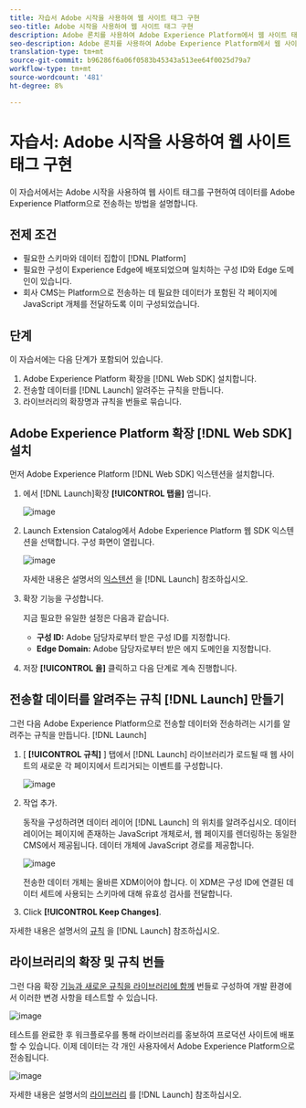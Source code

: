 ```yaml
---
title: 자습서 Adobe 시작을 사용하여 웹 사이트 태그 구현
seo-title: Adobe 시작을 사용하여 웹 사이트 태그 구현
description: Adobe 론치를 사용하여 Adobe Experience Platform에서 웹 사이트 태그 구현
seo-description: Adobe 론치를 사용하여 Adobe Experience Platform에서 웹 사이트 태그 구현
translation-type: tm+mt
source-git-commit: b96286f6a06f0583b45343a513ee64f0025d79a7
workflow-type: tm+mt
source-wordcount: '481'
ht-degree: 8%

---
```



# 자습서: Adobe 시작을 사용하여 웹 사이트 태그 구현

이 자습서에서는 Adobe 시작을 사용하여 웹 사이트 태그를 구현하여 데이터를 Adobe Experience Platform으로 전송하는 방법을 설명합니다.

## 전제 조건

* 필요한 스키마와 데이터 집합이 [!DNL Platform]
* 필요한 구성이 Experience Edge에 배포되었으며 일치하는 구성 ID와 Edge 도메인이 있습니다.
* 회사 CMS는 Platform으로 전송하는 데 필요한 데이터가 포함된 각 페이지에 JavaScript 개체를 전달하도록 이미 구성되었습니다.

## 단계

이 자습서에는 다음 단계가 포함되어 있습니다.

1. Adobe Experience Platform 확장을 [!DNL Web SDK] 설치합니다.
1. 전송할 데이터를 [!DNL Launch] 알려주는 규칙을 만듭니다.
1. 라이브러리의 확장명과 규칙을 번들로 묶습니다.

## Adobe Experience Platform 확장 [!DNL Web SDK] 설치

먼저 Adobe Experience Platform [!DNL Web SDK] 익스텐션을 설치합니다.

1. 에서 [!DNL Launch]확장 **[!UICONTROL 탭을]** 엽니다.

   ![image](assets/launch-overview.png)

1. Launch Extension Catalog에서 Adobe Experience Platform 웹 SDK 익스텐션을 선택합니다. 구성 화면이 열립니다.

   ![image](assets/launch-extension-install.png)

   자세한 내용은 설명서의 [익스텐션](https://docs.adobe.com/content/help/en/launch/using/reference/manage-resources/extensions/overview.html) 을 [!DNL Launch] 참조하십시오.

1. 확장 기능을 구성합니다.

   지금 필요한 유일한 설정은 다음과 같습니다.

   * **구성 ID:** Adobe 담당자로부터 받은 구성 ID를 지정합니다.
   * **Edge Domain:** Adobe 담당자로부터 받은 에지 도메인을 지정합니다.

1. 저장 **[!UICONTROL 을]** 클릭하고 다음 단계로 계속 진행합니다.

## 전송할 데이터를 알려주는 규칙 [!DNL Launch] 만들기

그런 다음 Adobe Experience Platform으로 전송할 데이터와 전송하려는 시기를 알려주는 규칙을 만듭니다. [!DNL Launch]

1. [ **[!UICONTROL 규칙]** ] 탭에서 [!DNL Launch] 라이브러리가 로드될 때 웹 사이트의 새로운 각 페이지에서 트리거되는 이벤트를 구성합니다.

   ![image](assets/launch-make-a-rule.png)

1. 작업 추가.

   동작을 구성하려면 데이터 레이어 [!DNL Launch] 의 위치를 알려주십시오. 데이터 레이어는 페이지에 존재하는 JavaScript 개체로서, 웹 페이지를 렌더링하는 동일한 CMS에서 제공됩니다. 데이터 개체에 JavaScript 경로를 제공합니다.

   ![image](assets/launch-add-aep-action.png)

   전송한 데이터 개체는 올바른 XDM이어야 합니다. 이 XDM은 구성 ID에 연결된 데이터 세트에 사용되는 스키마에 대해 유효성 검사를 전달합니다.

1. Click **[!UICONTROL Keep Changes]**.

자세한 내용은 설명서의 [규칙](https://docs.adobe.com/content/help/ko-KR/launch/using/reference/manage-resources/rules.html) 을 [!DNL Launch] 참조하십시오.

## 라이브러리의 확장 및 규칙 번들

그런 다음 확장 [기능과 새로운 규칙을 라이브러리에 함께](https://docs.adobe.com/content/help/ko-KR/launch/using/reference/publish/overview.html) 번들로 구성하여 개발 환경에서 이러한 변경 사항을 테스트할 수 있습니다.

![image](assets/launch-add-changes-to-library.png)

테스트를 완료한 후 워크플로우를 통해 라이브러리를 홍보하여 프로덕션 사이트에 배포할 수 있습니다. 이제 데이터는 각 개인 사용자에서 Adobe Experience Platform으로 전송됩니다.

![image](assets/launch-promote-library.png)

자세한 내용은 설명서의 [라이브러리](https://docs.adobe.com/content/help/ko-KR/launch/using/reference/publish/libraries.html) 를 [!DNL Launch] 참조하십시오.